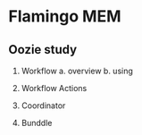 # Flamingo MEM
## Oozie study
1. Workflow
   a. overview
   b. using
  
2. Workflow Actions
3. Coordinator
4. Bunddle
